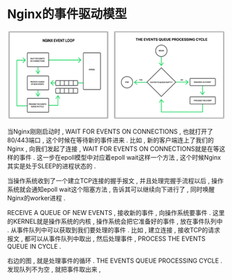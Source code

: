 # Nginx的事件驱动模型

![](/assets/shijianxunhuan.png)

当Nginx刚刚启动时 , WAIT FOR EVENTS ON CONNECTIONS , 也就打开了80/443端口 , 这个时候在等待新的事件进来 . 比如 , 新的客户端连上了我们的Nginx , 向我们发起了连接 , WAIT FOR EVENTS ON CONNECTIONS就是在等这样的事件 . 这一步在epoll模型中对应着epoll wait这样一个方法 , 这个时候Nginx其实是处于SLEEP的进程状态的 . 

当操作系统收到了一个建立TCP连接的握手报文 , 并且处理完握手流程以后 , 操作系统就会通知epoll wait这个阻塞方法 , 告诉其可以继续向下进行了 , 同时唤醒Nginx的worker进程 . 

RECEIVE A QUEUE OF NEW EVENTS , 接收新的事件 , 向操作系统要事件 . 这里的KERNEL就是操作系统的内核 , 操作系统会把它准备好的事件 , 放在事件队列中 . 从事件队列中可以获取到我们要处理的事件 . 比如 , 建立连接 , 接收TCP的请求报文 , 都可以从事件队列中取出 , 然后处理事件 , PROCESS THE EVENTS QUEUE IN CYCLE . 

右边的图 , 就是处理事件的循环 . THE EVENTS QUEUE PROCESSING CYCLE . 发现队列不为空 , 就把事件取出来 , 



